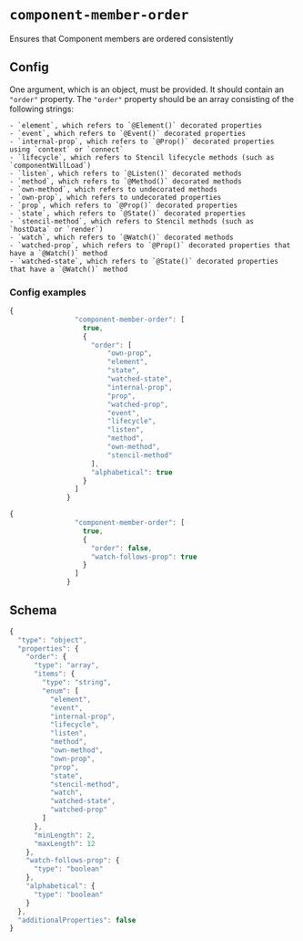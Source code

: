 # `component-member-order`

Ensures that Component members are ordered consistently

## Config

One argument, which is an object, must be provided. It should contain an `"order"` property. The `"order"` property should be an array consisting of the following strings:

    - `element`, which refers to `@Element()` decorated properties
    - `event`, which refers to `@Event()` decorated properties
    - `internal-prop`, which refers to `@Prop()` decorated properties using `context` or `connect`
    - `lifecycle`, which refers to Stencil lifecycle methods (such as `componentWillLoad`)
    - `listen`, which refers to `@Listen()` decorated methods
    - `method`, which refers to `@Method()` decorated methods
    - `own-method`, which refers to undecorated methods
    - `own-prop`, which refers to undecorated properties
    - `prop`, which refers to `@Prop()` decorated properties
    - `state`, which refers to `@State()` decorated properties
    - `stencil-method`, which refers to Stencil methods (such as `hostData` or `render`)
    - `watch`, which refers to `@Watch()` decorated methods
    - `watched-prop`, which refers to `@Prop()` decorated properties that have a `@Watch()` method
    - `watched-state`, which refers to `@State()` decorated properties that have a `@Watch()` method



### Config examples

```ts
{
                "component-member-order": [
                  true,
                  {
                    "order": [
                        "own-prop",
                        "element",
                        "state",
                        "watched-state",
                        "internal-prop",
                        "prop",
                        "watched-prop",
                        "event",
                        "lifecycle",
                        "listen",
                        "method",
                        "own-method",
                        "stencil-method"
                    ],
                    "alphabetical": true
                  }
                ]
              }
```

```ts
{
                "component-member-order": [
                  true,
                  {
                    "order": false,
                    "watch-follows-prop": true
                  }
                ]
              }
```

## Schema

```ts
{
  "type": "object",
  "properties": {
    "order": {
      "type": "array",
      "items": {
        "type": "string",
        "enum": [
          "element",
          "event",
          "internal-prop",
          "lifecycle",
          "listen",
          "method",
          "own-method",
          "own-prop",
          "prop",
          "state",
          "stencil-method",
          "watch",
          "watched-state",
          "watched-prop"
        ]
      },
      "minLength": 2,
      "maxLength": 12
    },
    "watch-follows-prop": {
      "type": "boolean"
    },
    "alphabetical": {
      "type": "boolean"
    }
  },
  "additionalProperties": false
}
```
